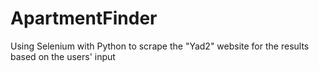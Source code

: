 # ApartmentFinder
Using Selenium with Python to scrape the "Yad2" website for the results based on the users' input
